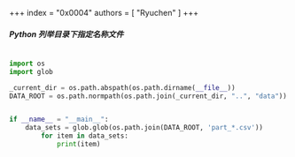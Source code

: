 +++
index = "0x0004"
authors = [
    "Ryuchen"
]
+++

##### Python 列举目录下指定名称文件

```Python

import os
import glob

_current_dir = os.path.abspath(os.path.dirname(__file__))
DATA_ROOT = os.path.normpath(os.path.join(_current_dir, "..", "data"))


if __name__ = "__main__":
    data_sets = glob.glob(os.path.join(DATA_ROOT, 'part_*.csv'))
        for item in data_sets:
            print(item)

```